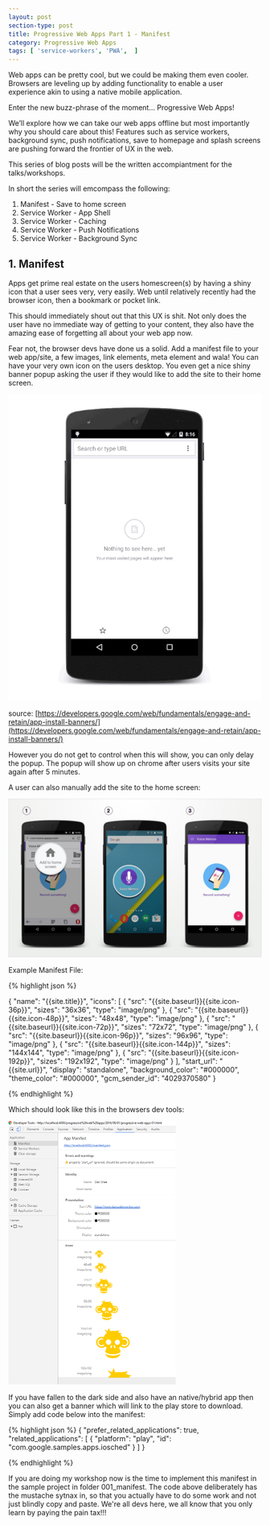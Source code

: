 ```yaml
---
layout: post
section-type: post
title: Progressive Web Apps Part 1 - Manifest
category: Progressive Web Apps
tags: [ 'service-workers', 'PWA',  ]
---
```


Web apps can be pretty cool, but we could be making them even cooler. Browsers are leveling up by adding functionality to enable a user experience akin to using a native mobile application.

Enter the new buzz-phrase of the moment… Progressive Web Apps!

We’ll explore how we can take our web apps offline but most importantly why you should care about this! Features such as service workers, background sync, push notifications, save to homepage and splash screens are pushing forward the frontier of UX in the web.

This series of blog posts will be the written accompiantment for the talks/workshops.

In short the series will emcompass the following:

1. Manifest - Save to home screen
2. Service Worker - App Shell
3. Service Worker - Caching
4. Service Worker - Push Notifications
5. Service Worker - Background Sync

## 1. Manifest 

Apps get prime real estate on the users homescreen(s) by having a shiny icon that a user sees very, very easily. Web until relatively recently had the browser icon, then a bookmark or pocket link. 

This should immediately shout out that this UX is shit. Not only does the user have no immediate way of getting to your content, they also have the amazing ease of forgetting all about your web app now.

Fear not, the browser devs have done us a solid. Add a manifest file to your web app/site, a few images, link elements, meta element and wala! You can have your very own icon on the users desktop. You even get a nice shiny banner popup asking the user if they would like to add the site to their home screen. 

![Add To Home Screen Banner](/img/progressive-web-apps/add-to-home-screen.gif)

source: [https://developers.google.com/web/fundamentals/engage-and-retain/app-install-banners/](https://developers.google.com/web/fundamentals/engage-and-retain/app-install-banners/)

However you do not get to control when this will show, you can only delay the popup. The popup will show up on chrome after users visits your site again after 5 minutes.

A user can also manually add the site to the home screen:

![Add To Home Screen Banner](/img/progressive-web-apps/addToHomeScreen.jpg)

Example Manifest File:

{% highlight json %}

{
  "name": "{{site.title}}",
  "icons": [
    {
      "src": "{{site.baseurl}}{{site.icon-36p}}",
      "sizes": "36x36",
      "type": "image/png"
    },
    {
      "src": "{{site.baseurl}}{{site.icon-48p}}",
      "sizes": "48x48",
      "type": "image/png"
    },
    {
      "src": "{{site.baseurl}}{{site.icon-72p}}",
      "sizes": "72x72",
      "type": "image/png"
    },
    {
      "src": "{{site.baseurl}}{{site.icon-96p}}",
      "sizes": "96x96",
      "type": "image/png"
    },
    {
      "src": "{{site.baseurl}}{{site.icon-144p}}",
      "sizes": "144x144",
      "type": "image/png"
    },
    {
      "src": "{{site.baseurl}}{{site.icon-192p}}",
      "sizes": "192x192",
      "type": "image/png"
    }
  ],
  "start_url": "{{site.url}}",
  "display": "standalone",
  "background_color": "#000000",
  "theme_color": "#000000",
  "gcm_sender_id": "4029370580"
}

{% endhighlight %}

Which should look like this in the browsers dev tools:

![browser manifest](/img/progressive-web-apps/manifest.PNG)

If you have fallen to the dark side and also have an native/hybrid app then you can also get a banner which will link to the play store to download. Simply add code below into the manifest:

{% highlight json %}
{
    "prefer_related_applications": true,
    "related_applications": [
      {
        "platform": "play",
        "id": "com.google.samples.apps.iosched"
      }
    ]
}

{% endhighlight %}

If you are doing my workshop now is the time to implement this manifest in the sample project in folder 001_manifest. The code above deliberately has the mustache sytnax in, so that you actually have to do some work and not just blindly copy and paste. We're all devs here, we all know that you only learn by paying the pain tax!!!